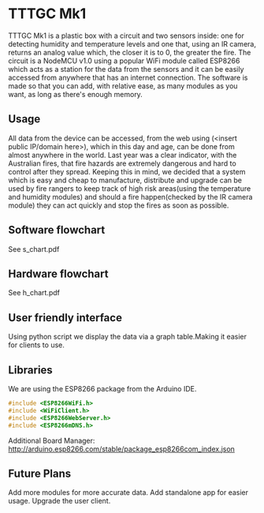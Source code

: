 # TTTGC Mk1
TTTGC Mk1 is a plastic box with a circuit and two sensors inside: one for detecting humidity and temperature levels and one that, using an IR camera, returns an analog value which, the closer it is to 0, the greater the fire. The circuit is a NodeMCU v1.0 using a popular WiFi module called ESP8266 which acts as a station for the data from the sensors and it can be easily accessed from anywhere that has an internet connection. The software is made so that you can add, with relative ease, as many modules as you want, as long as there's enough memory. 
## Usage
All data from the device can be accessed, from the web using (<insert public IP/domain here>), which in this day and age, can be done from almost anywhere in the world. Last year was a clear indicator, with the Australian fires, that fire hazards are extremely dangerous and hard to control after they spread. Keeping this in mind, we decided that a system which is easy and cheap to manufacture, distribute and upgrade can be used by fire rangers to keep track of high risk areas(using the temperature and humidity modules) and should a fire happen(checked by the IR camera module) they can act quickly and stop the fires as soon as possible.
## Software flowchart
See s_chart.pdf
## Hardware flowchart
See h_chart.pdf
## User friendly interface
Using python script we display the data via a graph table.Making it easier for clients to use.
## Libraries
We are using the ESP8266 package from the Arduino IDE.
```c
#include <ESP8266WiFi.h>
#include <WiFiClient.h>
#include <ESP8266WebServer.h>
#include <ESP8266mDNS.h>
```
Additional Board Manager:
http://arduino.esp8266.com/stable/package_esp8266com_index.json
## Future Plans
Add more modules for more accurate data.
Add standalone app for easier usage.
Upgrade the user client.
